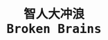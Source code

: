 <h1>
  <p align="center">
  <samp>智人</samp>大<samp>冲浪</samp><br>
    <samp>
      Broken Brains
    </samp>
  </p>
</h1>

